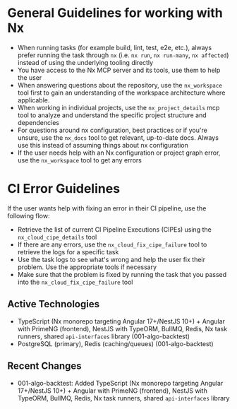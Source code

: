 <!-- nx configuration start-->
<!-- Leave the start & end comments to automatically receive updates. -->

# General Guidelines for working with Nx

- When running tasks (for example build, lint, test, e2e, etc.), always prefer running the task through `nx` (i.e.
  `nx run`, `nx run-many`, `nx affected`) instead of using the underlying tooling directly
- You have access to the Nx MCP server and its tools, use them to help the user
- When answering questions about the repository, use the `nx_workspace` tool first to gain an understanding of the
  workspace architecture where applicable.
- When working in individual projects, use the `nx_project_details` mcp tool to analyze and understand the specific
  project structure and dependencies
- For questions around nx configuration, best practices or if you're unsure, use the `nx_docs` tool to get relevant,
  up-to-date docs. Always use this instead of assuming things about nx configuration
- If the user needs help with an Nx configuration or project graph error, use the `nx_workspace` tool to get any errors

# CI Error Guidelines

If the user wants help with fixing an error in their CI pipeline, use the following flow:

- Retrieve the list of current CI Pipeline Executions (CIPEs) using the `nx_cloud_cipe_details` tool
- If there are any errors, use the `nx_cloud_fix_cipe_failure` tool to retrieve the logs for a specific task
- Use the task logs to see what's wrong and help the user fix their problem. Use the appropriate tools if necessary
- Make sure that the problem is fixed by running the task that you passed into the `nx_cloud_fix_cipe_failure` tool

<!-- nx configuration end-->

## Active Technologies

- TypeScript (Nx monorepo targeting Angular 17+/NestJS 10+) + Angular with PrimeNG (frontend), NestJS with TypeORM,
  BullMQ, Redis, Nx task runners, shared `api-interfaces` library (001-algo-backtest)
- PostgreSQL (primary), Redis (caching/queues) (001-algo-backtest)

## Recent Changes

- 001-algo-backtest: Added TypeScript (Nx monorepo targeting Angular 17+/NestJS 10+) + Angular with PrimeNG (frontend),
  NestJS with TypeORM, BullMQ, Redis, Nx task runners, shared `api-interfaces` library
